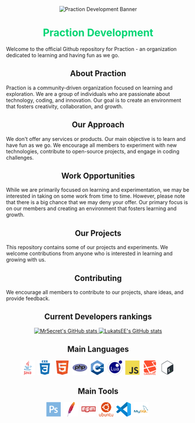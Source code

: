 <div align="center">
  <img src="https://github.com/Praction-Development/.github/blob/main/images/Praction_Banner.png" alt="Praction Development Banner">
</div>


<div align="center" style="color: #00d575;">
  <h1>Praction Development</h1>
</div>


Welcome to the official Github repository for Praction - an organization dedicated to learning and having fun as we go.

<div align="center">
  <h2>
    About Praction
  </h2>
</div>

Praction is a community-driven organization focused on learning and exploration. We are a group of individuals who are passionate about technology, coding, and innovation. Our goal is to create an environment that fosters creativity, collaboration, and growth.

<div align="center">
  <h2>
    Our Approach
  </h2>
</div>

We don't offer any services or products. Our main objective is to learn and have fun as we go. We encourage all members to experiment with new technologies, contribute to open-source projects, and engage in coding challenges.

<div align="center">
  <h2>
    Work Opportunities
  </h2>
</div>

While we are primarily focused on learning and experimentation, we may be interested in taking on some work from time to time. However, please note that there is a big chance that we may deny your offer. Our primary focus is on our members and creating an environment that fosters learning and growth.

<div align="center">
  <h2>
    Our Projects
  </h2>
</div>

This repository contains some of our projects and experiments. We welcome contributions from anyone who is interested in learning and growing with us.

<div align="center">
  <h2>
    Contributing
  </h2>
</div>

We encourage all members to contribute to our projects, share ideas, and provide feedback.

<div align="center">
  <h2>
    Current Developers rankings
  </h2>
</div>

<p align="center">
  <a href="https://github.com/Mr5ecret">
    <img src="https://github-readme-stats.vercel.app/api?username=Mr5ecret&count_private=true&show_icons=true&text_color=FFFFFF&border_color=00d575&bg_color=2e2e2e&icon_color=00d575&title_color=00d575&border_radius=6&cache_seconds=14400" alt="Mr5ecret's GitHub stats">
  </a>
  <a href="https://github.com/LukatsEE">
    <img src="https://github-readme-stats.vercel.app/api?username=LukatsEE&count_private=true&show_icons=true&text_color=FFFFFF&border_color=00d575&bg_color=2e2e2e&icon_color=00d575&title_color=00d575&border_radius=6" alt="LukatsEE's GitHub stats">
  </a>
</p>

<div align="center">
  <h2>
    Main Languages
  </h2>
</div>

<div align="center">
  <img src="https://github.com/devicons/devicon/blob/master/icons/java/java-original-wordmark.svg" title="Java" alt="Java" width="40" height="40"/>&nbsp;
  <img src="https://github.com/devicons/devicon/blob/master/icons/css3/css3-plain-wordmark.svg"  title="CSS3" alt="CSS" width="40" height="40"/>&nbsp;
  <img src="https://github.com/devicons/devicon/blob/master/icons/html5/html5-original.svg" title="HTML5" alt="HTML" width="40" height="40"/>&nbsp;
  <img src="https://github.com/devicons/devicon/blob/master/icons/php/php-original.svg" title="PHP" alt="PHP" width="40" height="40"/>&nbsp;
  <img src="https://github.com/devicons/devicon/blob/master/icons/cplusplus/cplusplus-original.svg" title="CPP" alt="CPP" width="40" height="40"/>&nbsp;
  <img src="https://github.com/devicons/devicon/blob/master/icons/lua/lua-original-wordmark.svg" title="LUA" alt="LUA" width="40" height="40"/>&nbsp;
  <img src="https://github.com/devicons/devicon/blob/master/icons/javascript/javascript-original.svg" title="JavaScript" alt="JavaScript" width="40" height="40"/>&nbsp;
  <img src="https://github.com/devicons/devicon/blob/master/icons/laravel/laravel-plain-wordmark.svg" title="Laravel" alt="LARAVEL" width="40" height="40"/>&nbsp;
  <img src="https://github.com/devicons/devicon/blob/master/icons/bash/bash-original.svg" title="Bash" alt="BASH" width="40" height="40"/>&nbsp;
</div>

<div align="center">
  <h2>
    Main Tools
  </h2>
</div>

<div align="center">
  <img src="https://github.com/devicons/devicon/blob/master/icons/photoshop/photoshop-plain.svg" title="Photoshop" alt="PS" width="40" height="40"/>&nbsp;
  <img src="https://github.com/devicons/devicon/blob/master/icons/apache/apache-original.svg" title="Apache" alt="APACHE" width="40" height="40"/>&nbsp;
  <img src="https://github.com/devicons/devicon/blob/master/icons/npm/npm-original-wordmark.svg" title="NPM" alt="NPM" width="40" height="40"/>&nbsp;
  <img src="https://github.com/devicons/devicon/blob/master/icons/ubuntu/ubuntu-plain-wordmark.svg" title="Ubuntu" alt="UBUNTU" width="40" height="40"/>&nbsp;
  <img src="https://github.com/devicons/devicon/blob/master/icons/vscode/vscode-original.svg" title="VSCode" alt="VSCODE" width="40" height="40"/>&nbsp;
  <img src="https://github.com/devicons/devicon/blob/master/icons/mysql/mysql-original-wordmark.svg" title="MySQL"  alt="MySQL" width="40" height="40"/>&nbsp;
</div>
